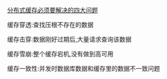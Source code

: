 [分布式缓存必须要解决的四大问题](https://mp.weixin.qq.com/s/KOrJqJgOHLXjDnNPWe4_Mg)

缓存穿透:查找压根不存在的数据

缓存击穿:数据刚好过期后,大量请求查询该数据

缓存雪崩:整个缓存宕机,没有做到高可用

缓存一致性:并发时数据库数据和缓存里的数据不一致问题